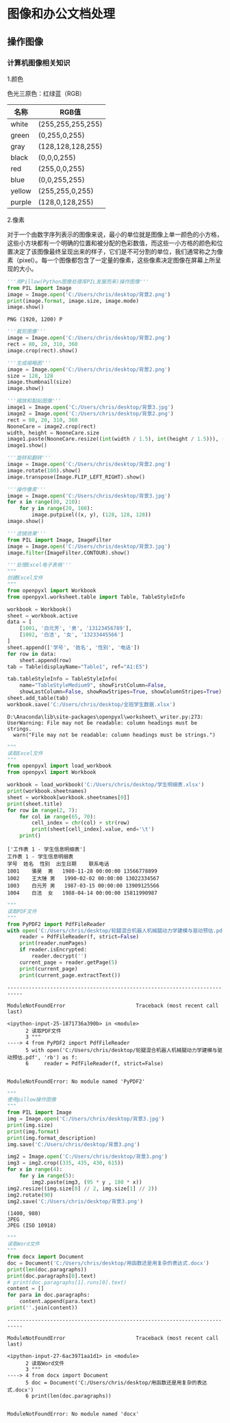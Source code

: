 
# 图像和办公文档处理
## 操作图像
### 计算机图像相关知识
1.颜色

色光三原色：红绿蓝（RGB）

|名称|RGB值|
|-|-|
|white|(255,255,255,255)|
|green|(0,255,0,255)|
|gray |(128,128,128,255)|
|black|(0,0,0,255)|
|red  |(255,0,0,255)|
|blue |(0,0,255,255)|
|yellow|(255,255,0,255)|
|purple|(128,0,128,255)|

2.像素

对于一个由数字序列表示的图像来说，最小的单位就是图像上单一颜色的小方格，这些小方块都有一个明确的位置和被分配的色彩数值，而这些一小方格的颜色和位置决定了该图像最终呈现出来的样子，它们是不可分割的单位，我们通常称之为像素（pixel）。每一个图像都包含了一定量的像素，这些像素决定图像在屏幕上所呈现的大小。



```python
'''用Pillow(Python图像处理库PIL发展而来)操作图像'''
from PIL import Image
image = Image.open('C:/Users/chris/desktop/背景2.png')
print(image.format, image.size, image.mode)    
image.show()
```

    PNG (1920, 1200) P
    


```python
'''裁剪图像'''
image = Image.open('C:/Users/chris/desktop/背景2.png')
rect = 80, 20, 310, 360
image.crop(rect).show()
```


```python
'''生成缩略图'''
image = Image.open('C:/Users/chris/desktop/背景2.png')
size = 128, 128
image.thumbnail(size)
image.show()
```


```python
'''缩放和黏贴图像'''
image1 = Image.open('C:/Users/chris/desktop/背景3.jpg')
image2 = Image.open('C:/Users/chris/desktop/背景2.png')
rect = 80, 20, 310, 360
NooneCare = image2.crop(rect)
width, height = NooneCare.size
image1.paste(NooneCare.resize((int(width / 1.5), int(height / 1.5))), (250, 250))
image1.show()
```


```python
'''旋转和翻转'''
image = Image.open('C:/Users/chris/desktop/背景2.png')
image.rotate(180).show()
image.transpose(Image.FLIP_LEFT_RIGHT).show()
```


```python
'''操作像素'''
image = Image.open('C:/Users/chris/desktop/背景3.jpg')
for x in range(80, 210):
    for y in range(20, 160):
        image.putpixel((x, y), (128, 128, 128))
image.show()
```


```python
'''滤镜效果'''
from PIL import Image, ImageFilter
image = Image.open('C:/Users/chris/desktop/背景3.jpg')
image.filter(ImageFilter.CONTOUR).show()
```


```python
'''处理Excel电子表格'''
"""
创建Excel文件
"""
from openpyxl import Workbook
from openpyxl.worksheet.table import Table, TableStyleInfo

workbook = Workbook()
sheet = workbook.active
data = [
    [1001, '白元芳', '男', '13123456789'],
    [1002, '白洁', '女', '13233445566']
]
sheet.append(['学号', '姓名', '性别', '电话'])
for row in data:
    sheet.append(row)
tab = Table(displayName="Table1", ref="A1:E5")

tab.tableStyleInfo = TableStyleInfo(
    name="TableStyleMedium9", showFirstColumn=False,
    showLastColumn=False, showRowStripes=True, showColumnStripes=True)
sheet.add_table(tab)
workbook.save('C:/Users/chris/desktop/全班学生数据.xlsx')
```

    D:\Anaconda\lib\site-packages\openpyxl\worksheet\_writer.py:273: UserWarning: File may not be readable: column headings must be strings.
      warn("File may not be readable: column headings must be strings.")
    


```python
"""
读取Excel文件
"""
from openpyxl import load_workbook
from openpyxl import Workbook

workbook = load_workbook('C:/Users/chris/desktop/学生明细表.xlsx')
print(workbook.sheetnames)
sheet = workbook[workbook.sheetnames[0]]
print(sheet.title)
for row in range(2, 7):
    for col in range(65, 70):
        cell_index = chr(col) + str(row)
        print(sheet[cell_index].value, end='\t')
    print()
```

    ['工作表 1 - 学生信息明细表']
    工作表 1 - 学生信息明细表
    学号	姓名	性别	出生日期	联系电话	
    1001	骆昊	男	1980-11-28 00:00:00	13566778899	
    1002	王大锤	男	1990-02-02 00:00:00	13022334567	
    1003	白元芳	男	1987-03-15 00:00:00	13909125566	
    1004	白洁	女	1988-04-14 00:00:00	15811990987	
    


```python
"""
读取PDF文件
"""
from PyPDF2 import PdfFileReader
with open('C:/Users/chris/desktop/轮腿混合机器人机械腿动力学建模与驱动预估.pdf', 'rb') as f:
    reader = PdfFileReader(f, strict=False)
    print(reader.numPages)
    if reader.isEncrypted:
        reader.decrypt('')
    current_page = reader.getPage(5)
    print(current_page)
    print(current_page.extractText())
```


    ---------------------------------------------------------------------------

    ModuleNotFoundError                       Traceback (most recent call last)

    <ipython-input-25-1871736a390b> in <module>
          2 读取PDF文件
          3 """
    ----> 4 from PyPDF2 import PdfFileReader
          5 with open('C:/Users/chris/desktop/轮腿混合机器人机械腿动力学建模与驱动预估.pdf', 'rb') as f:
          6     reader = PdfFileReader(f, strict=False)
    

    ModuleNotFoundError: No module named 'PyPDF2'



```python
"""
使用pillow操作图像
"""
from PIL import Image
img = Image.open('C:/Users/chris/desktop/背景3.jpg')
print(img.size)
print(img.format)
print(img.format_description)
img.save('C:/Users/chris/desktop/背景3.png')

img2 = Image.open('C:/Users/chris/desktop/背景3.png')
img3 = img2.crop((335, 435, 430, 615))
for x in range(4):
    for y in range(5):
        img2.paste(img3, (95 * y , 180 * x))
img2.resize((img.size[0] // 2, img.size[1] // 2))
img2.rotate(90)
img2.save('C:/Users/chris/desktop/背景3.png')
```

    (1400, 980)
    JPEG
    JPEG (ISO 10918)
    


```python
"""
读取Word文件
"""
from docx import Document
doc = Document('C:/Users/chris/desktop/用函数还是用复杂的表达式.docx')
print(len(doc.paragraphs))
print(doc.paragraphs[0].text)
# print(doc.paragraphs[1].runs[0].text)
content = []
for para in doc.paragraphs:
    content.append(para.text)
print(''.join(content))
```


    ---------------------------------------------------------------------------

    ModuleNotFoundError                       Traceback (most recent call last)

    <ipython-input-27-6ac3971aa1d1> in <module>
          2 读取Word文件
          3 """
    ----> 4 from docx import Document
          5 doc = Document('C:/Users/chris/desktop/用函数还是用复杂的表达式.docx')
          6 print(len(doc.paragraphs))
    

    ModuleNotFoundError: No module named 'docx'

